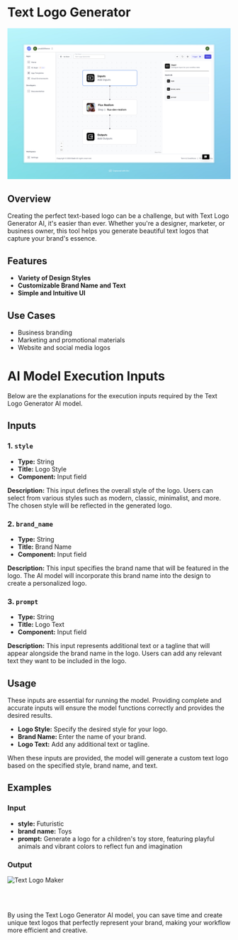 # Text Logo Generator

<div align="center">
    <img src="images/text-logo-maker-full.jpeg" alt="Text Logo Generator">
</div>

## Overview
Creating the perfect text-based logo can be a challenge, but with Text Logo Generator AI, it's easier than ever. Whether you're a designer, marketer, or business owner, this tool helps you generate beautiful text logos that capture your brand's essence.

## Features
- **Variety of Design Styles**
- **Customizable Brand Name and Text**
- **Simple and Intuitive UI**

## Use Cases
- Business branding
- Marketing and promotional materials
- Website and social media logos

# AI Model Execution Inputs

Below are the explanations for the execution inputs required by the Text Logo Generator AI model.

## Inputs

### 1. `style`
- **Type:** String
- **Title:** Logo Style
- **Component:** Input field

**Description:** This input defines the overall style of the logo. Users can select from various styles such as modern, classic, minimalist, and more. The chosen style will be reflected in the generated logo.

### 2. `brand_name`
- **Type:** String
- **Title:** Brand Name
- **Component:** Input field

**Description:** This input specifies the brand name that will be featured in the logo. The AI model will incorporate this brand name into the design to create a personalized logo.

### 3. `prompt`
- **Type:** String
- **Title:** Logo Text
- **Component:** Input field

**Description:** This input represents additional text or a tagline that will appear alongside the brand name in the logo. Users can add any relevant text they want to be included in the logo.

## Usage

These inputs are essential for running the model. Providing complete and accurate inputs will ensure the model functions correctly and provides the desired results.

- **Logo Style:** Specify the desired style for your logo.
- **Brand Name:** Enter the name of your brand.
- **Logo Text:** Add any additional text or tagline.

When these inputs are provided, the model will generate a custom text logo based on the specified style, brand name, and text.

## Examples

### Input
- **style:** Futuristic
- **brand name:** Toys
- **prompt:** Generate a logo for a children's toy store, featuring playful animals and vibrant colors to reflect fun and imagination

### Output
<img src="https://storage.googleapis.com/magicpoint/thumbs/text-logo-flow-thumb.webp" alt="Text Logo Maker" width="300">

<br><br>

By using the Text Logo Generator AI model, you can save time and create unique text logos that perfectly represent your brand, making your workflow more efficient and creative.